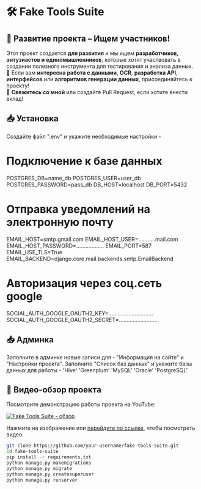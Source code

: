# 🛠 Fake Tools Suite  


## 🚀 Развитие проекта – Ищем участников!  
Этот проект создается **для развития** и мы ищем **разработчиков, энтузиастов и единомышленников**, которые хотят участвовать в создании полезного инструмента для тестирования и анализа данных.  
🔹 Если вам **интересна работа с данными**, **OCR**, **разработка API**, **интерфейсов** или **алгоритмов генерации данных**, присоединяйтесь к проекту!  
📩 **Свяжитесь со мной** или создайте Pull Request, если хотите внести вклад!  


## 📥 Установка  
Создайте файл ".env" и укажите необходимые настройки -
# Подключение к базе данных
POSTGRES_DB=name_db
POSTGRES_USER=user_db
POSTGRES_PASSWORD=pass_db
DB_HOST=localhost
DB_PORT=5432
# Отправка уведомлений на электронную почту
EMAIL_HOST=smtp.gmail.com
EMAIL_HOST_USER=...........mail.com
EMAIL_HOST_PASSWORD=..................
EMAIL_PORT=587
EMAIL_USE_TLS=True
EMAIL_BACKEND=django.core.mail.backends.smtp.EmailBackend
# Авторизация через соц.сеть google
SOCIAL_AUTH_GOOGLE_OAUTH2_KEY=.............................
SOCIAL_AUTH_GOOGLE_OAUTH2_SECRET=..........................


## 📥 Админка
Заполните в админке новые записи для - "Информация на сайте" и "Настройки проекта".
Заполните "Список баз данных" и укажите базы данных для работы - 
'Hive'
'Greenplum'
'MySQL' 
'Oracle' 
'PostgreSQL' 

## 🎥 Видео-обзор проекта
Посмотрите демонстрацию работы проекта на YouTube:

[![Fake Tools Suite - обзор](https://img.youtube.com/vi/TvEliq0C4ZA/0.jpg)](https://youtu.be/TvEliq0C4ZA)

Нажмите на изображение или [перейдите по ссылке](https://youtu.be/TvEliq0C4ZA), чтобы посмотреть видео.


```bash
git clone https://github.com/your-username/fake-tools-suite.git
cd fake-tools-suite
pip install -r requirements.txt
python manage.py makemigrations
python manage.py migrate
python manage.py createsuperuser
python manage.py runserver





